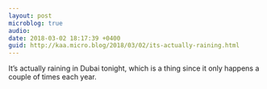 ```yaml
---
layout: post
microblog: true
audio: 
date: 2018-03-02 18:17:39 +0400
guid: http://kaa.micro.blog/2018/03/02/its-actually-raining.html
---
```

It’s actually raining in Dubai tonight, which is a thing since it only happens a couple of times each year.

